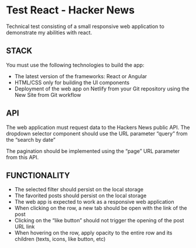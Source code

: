 # Test React - Hacker News

Technical test consisting of a small responsive web application to demonstrate my abilities with react.

## STACK

You must use the following technologies to build the app:

* The latest version of the frameworks: React or Angular
* HTML/CSS only for building the UI components
* Deployment of the web app on Netlify from your Git repository using the New Site from Git workflow

## API

The web application must request data to the Hackers News public API. The dropdown
selector component should use the URL parameter “query” from the “search by date”

The pagination should be implemented using the “page” URL parameter from this API.

## FUNCTIONALITY

* The selected filter should persist on the local storage
* The favorited posts should persist on the local storage
* The web app is expected to work as a responsive web application
* When clicking on the row, a new tab should be open with the link of the post
* Clicking on the “like button” should not trigger the opening of the post URL link
* When hovering on the row, apply opacity to the entire row and its children (texts, icons, like button, etc)



